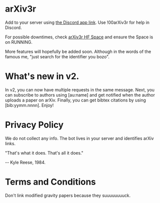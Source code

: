 # arXiv3r
Add to your server using [the Discord app link](https://discord.com/oauth2/authorize?client_id=1373294136920113183). Use !00arXiv3r for help in Discord.

For possible downtimes, check [arXiv3r HF Space](https://huggingface.co/spaces/vkalvakotamath/arXiv3r) and ensure the Space is on RUNNING.

More features will hopefully be added soon. Although in the words of the famous me, "just search for the identifier you bozo".

# What's new in v2.

In v2, you can now have multiple requests in the same message. Next, you can subscribe to authors using [au:name] and get notified when the author uploads a paper on arXiv. Finally, you can get bibtex citations by using [bib:yymm.nnnn]. Enjoy!

# Privacy Policy

We do not collect any info. The bot lives in your server and identifies arXiv links. 

"That's what it does. That's all it does."

-- Kyle Reese, 1984.

# Terms and Conditions

Don't link modified gravity papers because they suuuuuuuuck.
